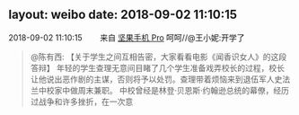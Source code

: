 layout: weibo
date: 2018-09-02 11:10:15
---
2018-09-02 11:10:15  &nbsp;&nbsp;&nbsp;&nbsp;&nbsp;&nbsp; 来自 <a href="http://app.weibo.com/t/feed/Z4AgP" rel="nofollow">坚果手机 Pro</a>
呵呵//@王小妮:开学了
>  @陈有西: 【关于学生之间互相告密，大家看看电影《闻香识女人》的这段答辩】
年轻的学生查理无意间目睹了几个学生准备戏弄校长的过程，校长让他说出恶作剧的主谋，否则将予以处罚。查理带着烦恼来到退伍军人史法兰中校家中做周末兼职。
中校曾经是林登·贝恩斯·约翰逊总统的幕僚，经历过战争和许多挫折，在一次意 ​​​
